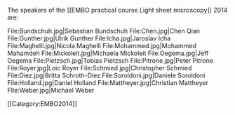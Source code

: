 The speakers of the [[EMBO practical course Light sheet microscopy]] 2014 are:

<gallery>
File:Bundschuh.jpg|Sebastian Bundschuh
File:Chen.jpg|Chen Qian
File:Gunther.jpg|Ulrik Gunther
File:Icha.jpg|Jaroslav Icha
File:Maghelli.jpg|Nicola Maghelli
File:Mohammed.jpg|Mohammed Mahamdeh
File:Mickoleit.jpg|Michaela Mickoleit
File:Oegema.jpg|Jeff Oegema
File:Pietzsch.jpg|Tobias Pietzsch
File:Pitrone.jpg|Peter Pitrone
File:Royer.jpg|Loic Royer
File:Schmied.jpg|Christopher Schmied
File:Diez.jpg|Britta Schroth-Diez
File:Soroldoni.jpg|Daniele Soroldoni
File:Holland.jpg|Daniel Holland
File:Mattheyer.jpg|Christian Mattheyer
FIle:Weber.jpg|Michael Weber
</gallery>

[[Category:EMBO2014]]
